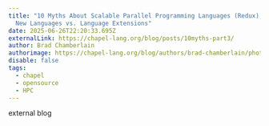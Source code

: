 ```yaml
---
title: "10 Myths About Scalable Parallel Programming Languages (Redux), Part 3:
  New Languages vs. Language Extensions"
date: 2025-06-26T22:20:33.695Z
externalLink: https://chapel-lang.org/blog/posts/10myths-part3/
author: Brad Chamberlain
authorimage: https://chapel-lang.org/blog/authors/brad-chamberlain/photo.jpg
disable: false
tags:
  - chapel
  - opensource
  - HPC
---
```

external blog
